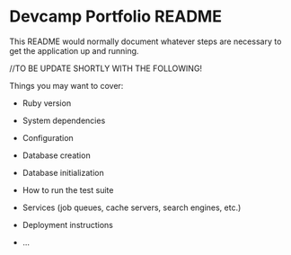 # Devcamp Portfolio README

This README would normally document whatever steps are necessary to get the
application up and running.

//TO BE UPDATE SHORTLY WITH THE FOLLOWING!

Things you may want to cover:

* Ruby version

* System dependencies

* Configuration

* Database creation

* Database initialization

* How to run the test suite

* Services (job queues, cache servers, search engines, etc.)

* Deployment instructions

* ...
